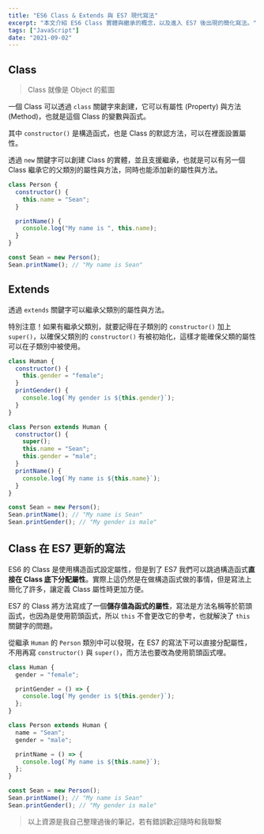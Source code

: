 ```yaml
---
title: "ES6 Class & Extends 與 ES7 現代寫法"
excerpt: "本文介紹 ES6 Class 實體與繼承的概念，以及進入 ES7 後出現的簡化寫法。"
tags: ["JavaScript"]
date: "2021-09-02"
---
```


## Class

> Class 就像是 Object 的藍圖

一個 Class 可以透過 `class` 關鍵字來創建，它可以有屬性 (Property) 與方法 (Method)，也就是這個 Class 的變數與函式。

其中 `constructor()` 是構造函式，也是 Class 的默認方法，可以在裡面設置屬性。

透過 `new` 關鍵字可以創建 Class 的實體，並且支援繼承，也就是可以有另一個 Class 繼承它的父類別的屬性與方法，同時也能添加新的屬性與方法。

```jsx
class Person {
  constructor() {
    this.name = "Sean";
  }

  printName() {
    console.log("My name is ", this.name);
  }
}

const Sean = new Person();
Sean.printName(); // "My name is Sean"
```

## Extends

透過 `extends` 關鍵字可以繼承父類別的屬性與方法。

特別注意！如果有繼承父類別，就要記得在子類別的 `constructor()` 加上 `super()`，以確保父類別的 `constructor()` 有被初始化，這樣才能確保父類的屬性可以在子類別中被使用。

```jsx
class Human {
  constructor() {
    this.gender = "female";
  }
  printGender() {
    console.log(`My gender is ${this.gender}`);
  }
}

class Person extends Human {
  constructor() {
    super();
    this.name = "Sean";
    this.gender = "male";
  }
  printName() {
    console.log(`My name is ${this.name}`);
  }
}

const Sean = new Person();
Sean.printName(); // "My name is Sean"
Sean.printGender(); // "My gender is male"
```

## Class 在 ES7 更新的寫法

ES6 的 Class 是使用構造函式設定屬性，但是到了 ES7 我們可以跳過構造函式**直接在 Class 底下分配屬性**。實際上這仍然是在做構造函式做的事情，但是寫法上簡化了許多，讓定義 Class 屬性時更加方便。

ES7 的 Class 將方法寫成了一個**儲存值為函式的屬性**，寫法是方法名稱等於箭頭函式，也因為是使用箭頭函式，所以 `this` 不會更改它的參考，也就解決了 `this` 關鍵字的問題。

從繼承 `Human` 的 `Person` 類別中可以發現，在 ES7 的寫法下可以直接分配屬性，不用再寫 `constructor()` 與 `super()`，而方法也要改為使用箭頭函式哩。

```jsx
class Human {
  gender = "female";

  printGender = () => {
    console.log(`My gender is ${this.gender}`);
  };
}

class Person extends Human {
  name = "Sean";
  gender = "male";

  printName = () => {
    console.log(`My name is ${this.name}`);
  };
}

const Sean = new Person();
Sean.printName(); // "My name is Sean"
Sean.printGender(); // "My gender is male"
```

> 以上資源是我自己整理過後的筆記，若有錯誤歡迎隨時和我聯繫
